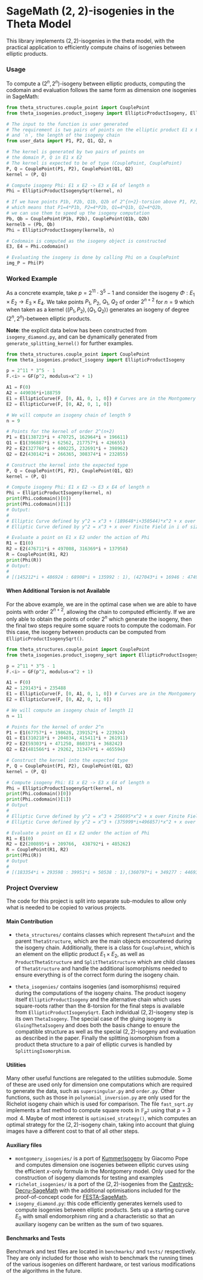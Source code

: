 # SageMath (2, 2)-isogenies in the Theta Model 

This library implements $(2, 2)$-isogenies in the theta model, with the practical application to efficiently compute chains of isogenies between elliptic products.

### Usage

To compute a $(2^n, 2^n)$-isogeny between elliptic products, computing the codomain and evaluation follows the same form as dimension one isogenies in SageMath:
```python
from theta_structures.couple_point import CouplePoint
from theta_isogenies.product_isogeny import EllipticProductIsogeny, EllipticProductIsogenySqrt

# The input to the function is user generated
# The requirement is two pairs of points on the elliptic product E1 x E2
# and `n`, the length of the isogeny chain
from user_data import P1, P2, Q1, Q2, n

# The kernel is generated by two pairs of points on
# the domain P, Q in E1 x E2
# The kernel is expected to be of type (CouplePoint, CouplePoint)
P, Q = CouplePoint(P1, P2), CouplePoint(Q1, Q2)
kernel = (P, Q)

# Compute isogeny Phi: E1 x E2 -> E3 x E4 of length n
Phi = EllipticProductIsogenySqrt(kernel, n)

# If we have points P1b, P2b, Q1b, Q2b of 2^{n+2}-torsion above P1, P2, Q1, Q2,
# which means that P1=4*P1b, P2=4*P2b, Q1=4*Q1b, Q2=4*Q2b,
# we can use them to speed up the isogeny computation
Pb, Qb = CouplePoint(P1b, P2b), CouplePoint(Q1b, Q2b)
kernelb = (Pb, Qb)
Phi = EllipticProductIsogeny(kernelb, n)

# Codomain is computed as the isogeny object is constructed 
E3, E4 = Phi.codomain()

# Evaluating the isogeny is done by calling Phi on a CouplePoint
img_P = Phi(P)
```

### Worked Example

As a concrete example, take $p = 2^{11} \cdot 3^5 - 1$ and consider the isogeny $\Phi : E_1 \times E_2 \to E_3 \times E_4$. We take points $P_1$, $P_2$, $Q_1$, $Q_2$
of order $2^{n + 2}$ for $n = 9$ which when taken as a kernel $\langle (P_1, P_2), (Q_1, Q_2) \rangle$
generates an isogeny of degree $(2^n, 2^n)$-between elliptic products.

**Note**: the explicit data below has been constructed from `isogeny_diamond.py`, and can be dynamically generated from `generate_splitting_kernel()` for further examples.

```python
from theta_structures.couple_point import CouplePoint
from theta_isogenies.product_isogeny import EllipticProductIsogeny

p = 2^11 * 3^5 - 1
F.<i> = GF(p^2, modulus=x^2 + 1)

A1 = F(0)
A2 = 449036*i+188759
E1 = EllipticCurve(F, [0, A1, 0, 1, 0]) # Curves are in the Montgomery model
E2 = EllipticCurve(F, [0, A2, 0, 1, 0])

# We will compute an isogeny chain of length 9
n = 9

# Points for the kernel of order 2^(n+2)
P1 = E1(138723*i + 470725, 162964*i + 196611)
Q1 = E1(396887*i + 62562, 217757*i + 426655)
P2 = E2(327760*i + 400225, 232691*i + 398962)
Q2 = E2(430142*i + 266365, 308374*i + 232855)

# Construct the kernel into the expected type
P, Q = CouplePoint(P1, P2), CouplePoint(Q1, Q2)
kernel = (P, Q)

# Compute isogeny Phi: E1 x E2 -> E3 x E4 of length n
Phi = EllipticProductIsogeny(kernel, n)
print(Phi.codomain()[0])
print(Phi.codomain()[1])
# Output:
#
# Elliptic Curve defined by y^2 = x^3 + (189648*i+350544)*x^2 + x over Finite Field in i of size 497663^2
# Elliptic Curve defined by y^2 = x^3 + x over Finite Field in i of size 497663^2

# Evaluate a point on E1 x E2 under the action of Phi
R1 = E1(0)
R2 = E2(476711*i + 497008, 316369*i + 137958)
R = CouplePoint(R1, R2)
print(Phi(R))
# Output:
#
# [(145212*i + 486924 : 68908*i + 135992 : 1), (427043*i + 16946 : 474919*i + 326000 : 1)]
```

#### When Additional Torsion is not Available

For the above example, we are in the optimal case when we are able to have points with order $2^{n + 2}$, allowing the chain to computed efficiently.
If we are only able to obtain the points of order $2^n$ which generate the isogeny, then the final two steps require some square roots to compute the codomain. For this case, the isogeny between products can be computed from `EllipticProductIsogenySqrt()`.

```python
from theta_structures.couple_point import CouplePoint
from theta_isogenies.product_isogeny_sqrt import EllipticProductIsogenySqrt

p = 2^11 * 3^5 - 1
F.<i> = GF(p^2, modulus=x^2 + 1)

A1 = F(0)
A2 = 129143*i + 235488
E1 = EllipticCurve(F, [0, A1, 0, 1, 0]) # Curves are in the Montgomery model
E2 = EllipticCurve(F, [0, A2, 0, 1, 0])

# We will compute an isogeny chain of length 11
n = 11

# Points for the kernel of order 2^n
P1 = E1(67757*i + 198628, 239152*i + 223924)
Q1 = E1(310218*i + 204034, 415411*i + 261911)
P2 = E2(59303*i + 471250, 86033*i + 368242)
Q2 = E2(481566*i + 29262, 313474*i + 465594)

# Construct the kernel into the expected type
P, Q = CouplePoint(P1, P2), CouplePoint(Q1, Q2)
kernel = (P, Q)

# Compute isogeny Phi: E1 x E2 -> E3 x E4 of length n
Phi = EllipticProductIsogenySqrt(kernel, n)
print(Phi.codomain()[0])
print(Phi.codomain()[1])
# Output
#
# Elliptic Curve defined by y^2 = x^3 + 256695*x^2 + x over Finite Field in i of size 497663^2
# Elliptic Curve defined by y^2 = x^3 + (375999*i+496857)*x^2 + x over Finite Field in i of size 497663^2

# Evaluate a point on E1 x E2 under the action of Phi
R1 = E1(0)
R2 = E2(200895*i + 209766,  438792*i + 485262)
R = CouplePoint(R1, R2)
print(Phi(R))
# Output
#
# [(183354*i + 293598 : 39951*i + 50538 : 1),(360797*i + 349277 : 44693*i + 388934 : 1)]
```

### Project Overview

The code for this project is split into separate sub-modules to allow only what is needed to be copied to various projects.

#### Main Contribution

- `theta_structures/` contains classes which represent `ThetaPoint` and the parent `ThetaStructure`, which are the main objects encountered during the isogeny chain. Additionally, there is a class for `CouplePoint`, which is an element on the elliptic product $E_1 \times E_2$, as well as `ProductThetaStructure` and `SplitThetaStructure` which are child classes of `ThetaStructure` and handle the additional isomorphisms needed to ensure everything is of the correct form during the isogeny chain.

- `theta_isogenies/` contains isogenies (and isomorphisms) required during the computations of the isogeny chains. The product isogeny itself `EllipticProductIsogeny` and the alternative chain which uses square-roots rather than the 8-torsion for the final steps is available from `EllipticProductIsogenySqrt`. Each individual $(2,2)$-isogeny step is its own `ThetaIsogeny`. The special case of the gluing isogeny is `GluingThetaIsogeny` and does both the basis change to ensure the compatible structure as well as the
special $(2,2)$-isogeny and evaluation as described in the paper. Finally the splitting isomorphism from a product theta structure to a pair of elliptic curves is handled by `SplittingIsomorphism`. 

#### Utilities

Many other useful functions are relegated to the utilities submodule. Some of these are used only for dimension one computations which are required to generate the data, such as `supersingular.py` and `order.py`. Other functions, such as those in `polynomial_inversion.py` are only used for the Richelot isogeny chain which is used for comparison. The file `fast_sqrt.py` implements a fast method to compute square roots in $\mathbb{F}_{p^2}$ using that $p = 3\mod 4$. Maybe of most interest is `optimised_strategy()`, which computes an optimal strategy for the $(2, 2)$-isogeny chain, taking into account that gluing images have a different cost to that of all other steps.

#### Auxiliary files

- `montgomery_isogenies/` is a port of [KummerIsogeny](https://github.com/GiacomoPope/KummerIsogeny) by Giacomo Pope and computes dimension one isogenies between elliptic curves using the efficient $x$-only formula in the Montgomery model. Only used for the construction of isogeny diamonds for testing and examples
- `richelot_isogenies/` is a port of the $(2, 2)$-isogenies from the [Castryck-Decru-SageMath](https://github.com/GiacomoPope/Castryck-Decru-SageMath) with the additional optimisations included for the proof-of-concept code for [FESTA-SageMath](https://github.com/FESTA-PKE/FESTA-SageMath).
- `isogeny_diamond.py`: this code efficiently generates kernels used to compute isogenies between elliptic products. Sets up a starting curve $E_0$ with small endomorphism ring and a characteristic so that an auxiliary isogeny can be written as the sum of two squares.

#### Benchmarks and Tests

Benchmark and test files are located in `benchmarks/` and  `tests/` respectively. They are only included for those who wish to benchmark the running times of the various isogenies on different hardware, or test various modifications of the algorithms in the future.
